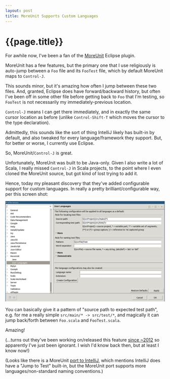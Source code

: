 ```yaml
---
layout: post
title: MoreUnit Supports Custom Languages
---
```


{{page.title}}
==============

For awhile now, I've been a fan of the [MoreUnit](http://moreunit.sourceforge.net/) Eclipse plugin.

MoreUnit has a few features, but the primary one that I use religiously is auto-jump between a `Foo` file and its `FooTest` file, which by default MoreUnit maps to `Control-J`.

This sounds minor, but it's amazing how often I jump between these two files. And, granted, Eclipse does have forward/backward history, but often I've been off in some other file before getting back to `Foo` that I'm testing, so `FooTest` is not necessarily my immediately-previous location.

`Control-J` means I can get there immediately, and in exactly the same cursor location as before (unlike `Control-Shift-T` which moves the cursor to the type declaration).

Admittedly, this sounds like the sort of thing IntelliJ likely has built-in by default, and also tweaked for every language/framework they support. But, for better or worse, I currently use Eclipse.

So, MoreUnit/`Control-J` is great.

Unfortunately, MoreUnit was built to be Java-only. Given I also write a lot of Scala, I really missed `Control-J` in Scala projects, to the point where I even cloned the MoreUnit source, but got kind of lost trying to add it.

Hence, today my pleasant discovery that they've added configurable support for custom languages. In really a pretty brilliant/configurable way, per this screen shot:

<a href="/images/screenshot-moreunit.png" border="0">
  <img src="/images/screenshot-moreunit.png" width="700" border="0">
</a>

You can basically give it a pattern of "source path to expected test path", e.g. for me a really simple `src/main/* -> src/test/*`, and magically it can jump back/forth between `Foo.scala` and `FooTest.scala`.

Amazing!

(...turns out they've been working on/released this feature [since ~2012](http://moreunit.blogspot.com/2012/10/some-news-about-current-work.html) so apparently I've just been ignorant. I wish I'd know back then, but at least I know now!)

(Looks like there is a MoreUnit [port to IntelliJ](https://github.com/MoreUnit/org.moreunit.intellij.plugin), which mentions IntelliJ does have a "Jump to Test" built-in, but the MoreUnit port supports more languages/non-standard naming conventions.)







